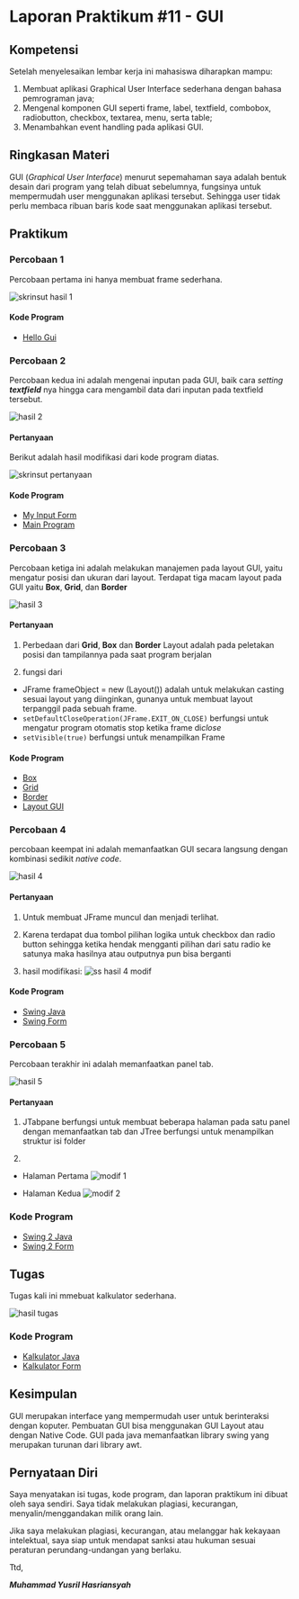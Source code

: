 # Laporan Praktikum #11 - GUI

## Kompetensi
Setelah menyelesaikan lembar kerja ini mahasiswa diharapkan mampu:
1. Membuat aplikasi Graphical User Interface sederhana dengan bahasa pemrograman java;
2. Mengenal komponen GUI seperti frame, label, textfield, combobox, radiobutton, checkbox,
textarea, menu, serta table;
3. Menambahkan event handling pada aplikasi GUI.

## Ringkasan Materi

GUI (_Graphical User Interface_) menurut sepemahaman saya adalah bentuk desain dari program yang telah dibuat sebelumnya, fungsinya untuk mempermudah user menggunakan aplikasi tersebut. Sehingga user tidak perlu membaca ribuan baris kode saat menggunakan aplikasi tersebut.

## Praktikum
### Percobaan 1
Percobaan pertama ini hanya membuat frame sederhana.

![skrinsut hasil 1](img/hasil_1.png)
 

#### Kode Program

- [Hello Gui](../../src/11_GUI/HelloGui1841720184Yusril.java)



### Percobaan 2
Percobaan kedua ini adalah mengenai inputan pada GUI, baik cara _setting_ ***textfield*** nya hingga cara mengambil data dari inputan pada textfield tersebut.

![hasil 2](img/hasil_2.PNG)

#### Pertanyaan
Berikut adalah hasil modifikasi dari kode program diatas.

![skrinsut pertanyaan](img/hasil_pertanyaan_percobaan_2.PNG)

#### Kode Program

- [My Input Form](../../src/11_GUI/MyInputForm1841720184Yusril.java)
- [Main Program](../../src/11_GUI/MainProgram1841720184Yusril.java)



### Percobaan 3
Percobaan ketiga ini adalah melakukan manajemen pada layout GUI, yaitu mengatur posisi dan ukuran dari layout. Terdapat tiga macam layout pada GUI  yaitu **Box**, **Grid**, dan **Border**

![hasil 3](img/hasil_3.png)

#### Pertanyaan
1. Perbedaan dari **Grid**, **Box** dan **Border** Layout adalah pada peletakan posisi dan tampilannya pada saat program berjalan

2. fungsi dari 
- JFrame frameObject = new (Layout()) adalah untuk melakukan casting sesuai layout yang diinginkan, gunanya untuk membuat layout terpanggil pada sebuah frame.
- `setDefaultCloseOperation(JFrame.EXIT_ON_CLOSE)` berfungsi untuk mengatur program otomatis stop ketika frame di*close*
- `setVisible(true)` berfungsi untuk menampilkan Frame

#### Kode Program

- [Box](../../src/11_GUI/Box1841720184Yusril.java)
- [Grid](../../src/11_GUI/Grid1841720184Yusril.java)
- [Border](../../src/11_GUI/Border1841720184Yusril.java)
- [Layout GUI](../../src/11_GUI/LayoutGUI1841720184Yusril.java)

### Percobaan 4

percobaan keempat ini adalah memanfaatkan GUI secara langsung dengan kombinasi sedikit _native code_.

![hasil 4](img/hasil_4.png)

#### Pertanyaan
1. Untuk membuat JFrame muncul dan menjadi terlihat.

2. Karena terdapat dua tombol pilihan logika untuk checkbox dan radio button sehingga ketika hendak mengganti pilihan dari satu radio ke satunya maka hasilnya atau outputnya pun bisa berganti

3. hasil modifikasi:
![ss hasil 4 modif](img/hasil_4_modif.png)

#### Kode Program
- [Swing Java](../../src/11_GUI/Swing1841720184Yusril.java)
- [Swing Form](../../src/11_GUI/Swing1841720184Yusril.form)

### Percobaan 5
Percobaan terakhir ini adalah memanfaatkan panel tab.

![hasil 5](img/hasil_5.png)

#### Pertanyaan
1. JTabpane berfungsi untuk membuat beberapa halaman pada satu panel dengan memanfaatkan tab dan JTree berfungsi untuk menampilkan struktur isi folder 

2. 
- Halaman Pertama
![modif 1](img/hasil_5_modif_1.png)

- Halaman Kedua
![modif 2](img/hasil_5_modif_2.png)

### Kode Program
- [Swing 2 Java](../../src/11_GUI/Swing21841720184Yusril.java)
- [Swing 2 Form](../../src/11_GUI/Swing21841720184Yusril.form)

## Tugas
Tugas kali ini mmebuat kalkulator sederhana.

![hasil tugas](img/hasil_tugas.png)

### Kode Program

- [Kalkulator Java](../../src/11_GUI/Kalkulator1841720184Yusril.java)
- [Kalkulator Form](../../src/11_GUI/Kalkulator1841720184Yusril.form)


## Kesimpulan

GUI merupakan interface yang mempermudah user untuk berinteraksi dengan koputer. Pembuatan GUI bisa menggunakan GUI Layout atau dengan Native Code. GUI pada java memanfaatkan library swing yang merupakan turunan dari library awt.

## Pernyataan Diri

Saya menyatakan isi tugas, kode program, dan laporan praktikum ini dibuat oleh saya sendiri. Saya tidak melakukan plagiasi, kecurangan, menyalin/menggandakan milik orang lain.

Jika saya melakukan plagiasi, kecurangan, atau melanggar hak kekayaan intelektual, saya siap untuk mendapat sanksi atau hukuman sesuai peraturan perundang-undangan yang berlaku.

Ttd,

***Muhammad Yusril Hasriansyah***